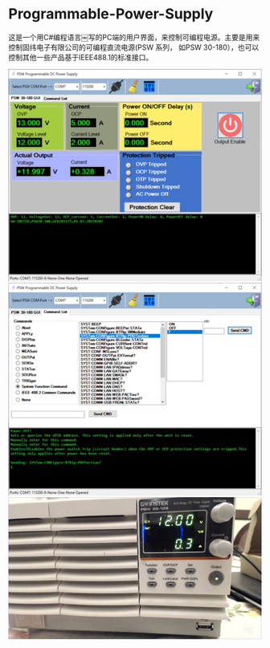 # Programmable-Power-Supply
这是一个用C#编程语言￼写的PC端的用户界面，来控制可编程电源。主要是用来控制固纬电子有限公司的可编程直流电源(PSW 系列， 如PSW 30-180），也可以控制其他一些产品基于IEEE488.1的标准接口。


<img src="GW_INSTEK_PSW_Series_Programmable_DC_Power%20Supply/images/screenShot1.png">

<img src="GW_INSTEK_PSW_Series_Programmable_DC_Power%20Supply/images/screenShot2.png">

<img src="GW_INSTEK_PSW_Series_Programmable_DC_Power%20Supply/images/cameraShot1.jpg">
